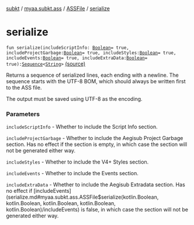 [subkt](../../index.md) / [myaa.subkt.ass](../index.md) / [ASSFile](index.md) / [serialize](./serialize.md)

# serialize

`fun serialize(includeScriptInfo: `[`Boolean`](https://kotlinlang.org/api/latest/jvm/stdlib/kotlin/-boolean/index.html)` = true, includeProjectGarbage: `[`Boolean`](https://kotlinlang.org/api/latest/jvm/stdlib/kotlin/-boolean/index.html)` = true, includeStyles: `[`Boolean`](https://kotlinlang.org/api/latest/jvm/stdlib/kotlin/-boolean/index.html)` = true, includeEvents: `[`Boolean`](https://kotlinlang.org/api/latest/jvm/stdlib/kotlin/-boolean/index.html)` = true, includeExtraData: `[`Boolean`](https://kotlinlang.org/api/latest/jvm/stdlib/kotlin/-boolean/index.html)` = true): `[`Sequence`](https://kotlinlang.org/api/latest/jvm/stdlib/kotlin.sequences/-sequence/index.html)`<`[`String`](https://kotlinlang.org/api/latest/jvm/stdlib/kotlin/-string/index.html)`>` [(source)](https://github.com/Myaamori/SubKt/blob/0.1.13/src/main/kotlin/myaa/subkt/ass/parser.kt#L216)

Returns a sequence of serialized lines, each ending with a newline.
The sequence starts with the UTF-8 BOM, which should always be written first
to the ASS file.

The output must be saved using UTF-8 as the encoding.

### Parameters

`includeScriptInfo` - Whether to include the Script Info section.

`includeProjectGarbage` - Whether to include the Aegisub Project Garbage section.
Has no effect if the section is empty, in which case the section will not
be generated either way.

`includeStyles` - Whether to include the V4+ Styles section.

`includeEvents` - Whether to include the Events section.

`includeExtraData` - Whether to include the Aegisub Extradata section.
Has no effect if [includeEvents](serialize.md#myaa.subkt.ass.ASSFile$serialize(kotlin.Boolean, kotlin.Boolean, kotlin.Boolean, kotlin.Boolean, kotlin.Boolean)/includeEvents) is false, in which case the section will not
be generated either way.